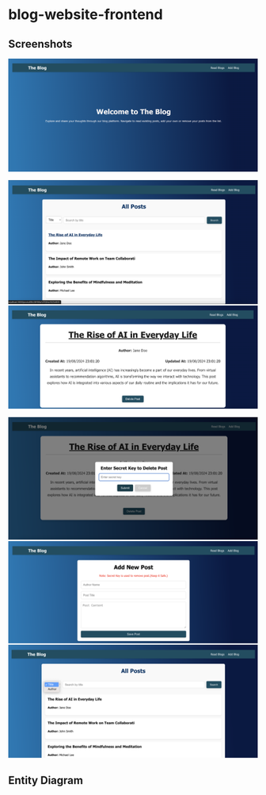 # blog-website-frontend



## Screenshots

 
   ![](assets/1.png)  
 
   ![](assets/2.png)  
   ![](assets/3.png)  
 
   ![](assets/4.png) 
     ![](assets/5.png)  
   ![](assets/6.png)  
     

## Entity Diagram


